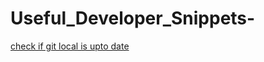 # Useful_Developer_Snippets-
[check if git local is upto date](https://github.com/bakkiraju/Useful_Developer_Snippets-/blob/master/CheckGitLocalIsUpToDate.sh)
